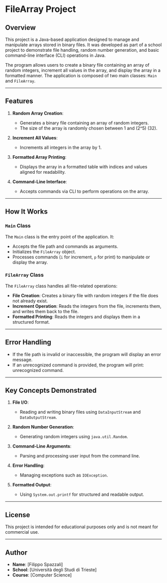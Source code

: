 # FileArray Project

## Overview

This project is a Java-based application designed to manage and manipulate arrays stored in binary files. It was
developed as part of a school project to demonstrate file handling, random number generation, and basic command-line
interface (CLI) operations in Java.

The program allows users to create a binary file containing an array of random integers, increment all values in the
array, and display the array in a formatted manner. The application is composed of two main classes: `Main` and
`FileArray`.

---

## Features

1. **Random Array Creation**:
    - Generates a binary file containing an array of random integers.
    - The size of the array is randomly chosen between 1 and \(2^5\) (32).

2. **Increment All Values**:
    - Increments all integers in the array by 1.

3. **Formatted Array Printing**:
    - Displays the array in a formatted table with indices and values aligned for readability.

4. **Command-Line Interface**:
    - Accepts commands via CLI to perform operations on the array.

---

## How It Works

### `Main` Class

The `Main` class is the entry point of the application. It:

- Accepts the file path and commands as arguments.
- Initializes the `FileArray` object.
- Processes commands (`i` for increment, `p` for print) to manipulate or display the array.

### `FileArray` Class

The `FileArray` class handles all file-related operations:

- **File Creation**: Creates a binary file with random integers if the file does not already exist.
- **Increment Operation**: Reads the integers from the file, increments them, and writes them back to the file.
- **Formatted Printing**: Reads the integers and displays them in a structured format.

---

## Error Handling

- If the file path is invalid or inaccessible, the program will display an error message.
- If an unrecognized command is provided, the program will print: unrecognized command.

---

## Key Concepts Demonstrated

1. **File I/O**:
    - Reading and writing binary files using `DataInputStream` and `DataOutputStream`.

2. **Random Number Generation**:
    - Generating random integers using `java.util.Random`.

3. **Command-Line Arguments**:
    - Parsing and processing user input from the command line.

4. **Error Handling**:
    - Managing exceptions such as `IOException`.

5. **Formatted Output**:
    - Using `System.out.printf` for structured and readable output.

---

## License

This project is intended for educational purposes only and is not meant for commercial use.

---

## Author

- **Name**: [Filippo Spazzali]
- **School**: [Università degli Studi di Trieste]
- **Course**: [Computer Science]
